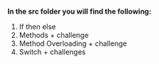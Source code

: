 
**In the src folder you will find the following:**
1. If then else
2. Methods + challenge
3. Method Overloading + challenge
4. Switch + challenges


